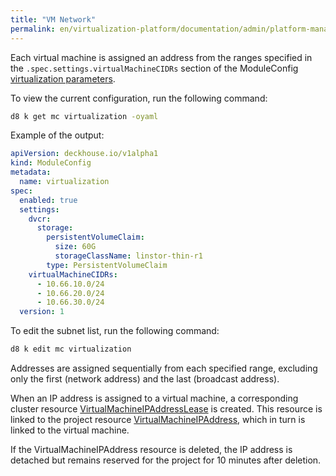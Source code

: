 ```yaml
---
title: "VM Network"
permalink: en/virtualization-platform/documentation/admin/platform-management/network/vm-network.html
---
```


Each virtual machine is assigned an address from the ranges specified in the `.spec.settings.virtualMachineCIDRs` section of the ModuleConfig [virtualization parameters](/products/virtualization-platform/reference/mc.html#virtualization).

To view the current configuration, run the following command:

```bash
d8 k get mc virtualization -oyaml
```

Example of the output:

```yaml
apiVersion: deckhouse.io/v1alpha1
kind: ModuleConfig
metadata:
  name: virtualization
spec:
  enabled: true
  settings:
    dvcr:
      storage:
        persistentVolumeClaim:
          size: 60G
          storageClassName: linstor-thin-r1
        type: PersistentVolumeClaim
    virtualMachineCIDRs:
      - 10.66.10.0/24
      - 10.66.20.0/24
      - 10.66.30.0/24
  version: 1
```

To edit the subnet list, run the following command:

```bash
d8 k edit mc virtualization
```

Addresses are assigned sequentially from each specified range,
excluding only the first (network address) and the last (broadcast address).

When an IP address is assigned to a virtual machine, a corresponding cluster resource [VirtualMachineIPAddressLease](../../../../reference/cr/virtualmachineipaddresslease.html) is created.
This resource is linked to the project resource [VirtualMachineIPAddress](../../../../reference/cr/virtualmachineipaddress.html), which in turn is linked to the virtual machine.

If the VirtualMachineIPAddress resource is deleted, the IP address is detached but remains reserved for the project for 10 minutes after deletion.
